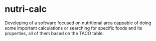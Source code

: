 # nutri-calc
Developing of a software focused on nutritional area cappable of doing some important calculations or searching for specific foods and its properties, all of them based on the TACO table.
